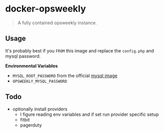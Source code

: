 # docker-opsweekly

> A fully contained opsweekly instance.

## Usage

It's probably best if you `FROM` this image and replace the `config.php` and mysql password.

__Environmental Variables__

- `MYSQL_ROOT_PASSWORD` from the official [mysql image](https://registry.hub.docker.com/_/mysql/)
- `OPSWEEKLY_MYSQL_PASSWORD`

## Todo

- optionally install providers
  - I figure reading env variables and if set run provider specific setup
  - fitbit
  - pagerduty
